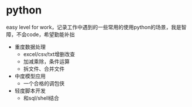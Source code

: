 # python
easy level for work，记录工作中遇到的一些常用的使用python的场景，我是智障，不会code，希望勤能补拙

* 重度数据处理
    * excel/csv/txt增删改查
    * 加减乘除，条件运算
    * 拆文件、合并文件
* 中度模型应用 
    * 一个合格的调包侠
* 轻度脚本开发 
    * 和sql/shell结合
